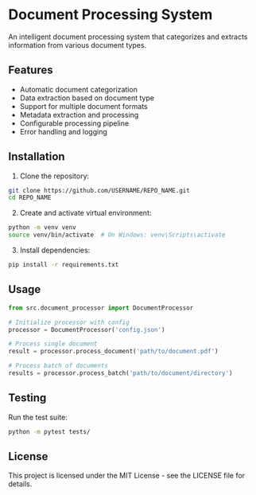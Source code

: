 # Document Processing System

An intelligent document processing system that categorizes and extracts information from various document types.

## Features

- Automatic document categorization
- Data extraction based on document type
- Support for multiple document formats
- Metadata extraction and processing
- Configurable processing pipeline
- Error handling and logging

## Installation

1. Clone the repository:
```bash
git clone https://github.com/USERNAME/REPO_NAME.git
cd REPO_NAME
```

2. Create and activate virtual environment:
```bash
python -m venv venv
source venv/bin/activate  # On Windows: venv\Scripts\activate
```

3. Install dependencies:
```bash
pip install -r requirements.txt
```

## Usage

```python
from src.document_processor import DocumentProcessor

# Initialize processor with config
processor = DocumentProcessor('config.json')

# Process single document
result = processor.process_document('path/to/document.pdf')

# Process batch of documents
results = processor.process_batch('path/to/document/directory')
```

## Testing

Run the test suite:

```bash
python -m pytest tests/
```

## License

This project is licensed under the MIT License - see the LICENSE file for details.